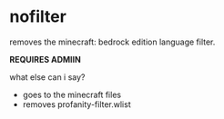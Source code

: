 # nofilter
removes the minecraft: bedrock edition language filter.

**REQUIRES ADMIIN**

what else can i say?

* goes to the minecraft files
* removes profanity-filter.wlist
